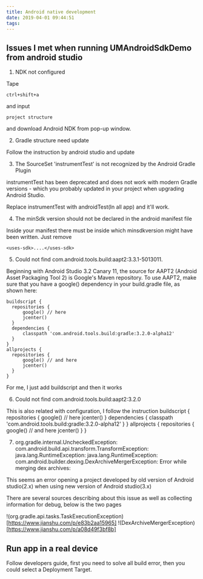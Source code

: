 ```yaml
---
title: Android native development
date: 2019-04-01 09:44:51
tags:
---
```


## Issues I met when running UMAndroidSdkDemo from android studio

1. NDK not configured

Tape 
```
ctrl+shift+a
``` 
and input 
```
project structure
```
and download Android NDK from pop-up window.

2. Gradle structure need update

Follow the instruction by android studio and update

3. The SourceSet 'instrumentTest' is not recognized by the Android Gradle Plugin

instrumentTest has been deprecated and does not work with modern Gradle versions - which you probably updated in your project when upgrading Android Studio.

Replace instrumentTest with androidTest(In all app) and it'll work.

4. The minSdk version should not be declared in the android manifest file

Inside your manifest there must be inside which minsdkversion might have been written. Just remove 

```
<uses-sdk>....</uses-sdk>
```

5. Could not find com.android.tools.build:aapt2:3.3.1-5013011.

Beginning with Android Studio 3.2 Canary 11, the source for AAPT2 (Android Asset Packaging Tool 2) is Google's Maven repository. To use AAPT2, make sure that you have a google() dependency in your build.gradle file, as shown here:

```
buildscript {
  repositories {
      google() // here
      jcenter()
  }
  dependencies {
      classpath 'com.android.tools.build:gradle:3.2.0-alpha12'
  }
} 
allprojects {
  repositories {
      google() // and here
      jcenter()
  }
}

```
For me, I just add buildscript and then it works

6. Could not find com.android.tools.build:aapt2:3.2.0

This is also related with configuration, I follow the instruction 
buildscript {
  repositories {
      google() // here
      jcenter()
  }
  dependencies {
      classpath 'com.android.tools.build:gradle:3.2.0-alpha12'
  }
} 
allprojects {
  repositories {
      google() // and here
      jcenter()
  }
}

7. org.gradle.internal.UncheckedException: com.android.build.api.transform.TransformException: java.lang.RuntimeException: java.lang.RuntimeException: com.android.builder.dexing.DexArchiveMergerException: Error while merging dex archives: 

This seems an error opening a project developed by old version of Android studio(2.x) when using new version of Android studio(3.x) 

There are several sources describing about this issue as well as collecting information for debug, below is the two pages

!(org.gradle.api.tasks.TaskExecutionException)[https://www.jianshu.com/p/e83b2aa15965]
!(DexArchiveMergerException)[https://www.jianshu.com/p/a08d49f3bf8b]

## Run app in a real device

Follow developers guide, first you need to solve all build error, then you could select a Deployment Target.